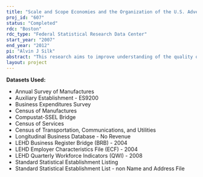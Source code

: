 ```yaml
---
title: "Scale and Scope Economies and the Organization of the U.S. Advertising and Marketing Services Industry"
proj_id: "607"
status: "Completed"
rdc: "Boston"
rdc_type: "Federal Statistical Research Data Center"
start_year: "2007"
end_year: "2012"
pi: "Alvin J Silk"
abstract: "This research aims to improve understanding of the quality of data on advertising agencies collected by the Census Bureau; assess the importance of scale and scope economies in the supply of advertising and marketing service industries; explore the relation of such economies to the overall organization of this industry in terms of the distribution of revenue and employment among single and multiestablishment firms and holding companies; examine employment turnover and advertising firm entry, survival, and exit patterns over time; and document the geographical distribution of advertising agencies and their economic activities. Census data are linked to external data on advertising agencies, specifically the Advertising Red Book.  The project compares census data coverage with publicly available data on advertising agencies.  The project will produce estimates of the population of advertising establishments, which will inform the Census Bureau’s knowledge base on the extent of scale and scope economies in the supply of advertising and marketing service industries and the relation of such economies to the overall organizational structure of firms in this industry. It will examine entry, exit, and acquisitions at various levels of aggregation—individual establishment, the multi-establishment advertising agency, and the global holding companies. And it will investigate the role of mergers and acquisitions on the extent of outsourcing and measurement of output, price, average labor productivity, and labor turnover."
layout: project
---
```


**Datasets Used:**

  - Annual Survey of Manufactures 
  - Auxiliary Establishment - ES9200 
  - Business Expenditures Survey 
  - Census of Manufactures 
  - Compustat-SSEL Bridge 
  - Census of Services 
  - Census of Transportation, Communications, and Utilities 
  - Longitudinal Business Database - No Revenue 
  - LEHD Business Register Bridge (BRB) - 2004 
  - LEHD Employer Characteristics File (ECF) - 2004 
  - LEHD Quarterly Workforce Indicators (QWI) - 2008 
  - Standard Statistical Establishment Listing 
  - Standard Statistical Establishment List - non Name and Address File 

